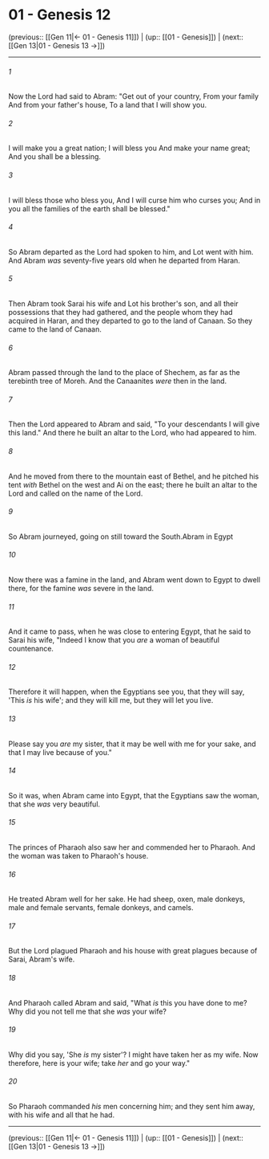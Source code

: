 # 01 - Genesis 12

(previous:: [[Gen 11|← 01 - Genesis 11]]) | (up:: [[01 - Genesis]]) | (next:: [[Gen 13|01 - Genesis 13 →]])

***


###### 1 
Now the Lord had said to Abram: "Get out of your country, From your family And from your father's house, To a land that I will show you. 

###### 2 
I will make you a great nation; I will bless you And make your name great; And you shall be a blessing. 

###### 3 
I will bless those who bless you, And I will curse him who curses you; And in you all the families of the earth shall be blessed." 

###### 4 
So Abram departed as the Lord had spoken to him, and Lot went with him. And Abram _was_ seventy-five years old when he departed from Haran. 

###### 5 
Then Abram took Sarai his wife and Lot his brother's son, and all their possessions that they had gathered, and the people whom they had acquired in Haran, and they departed to go to the land of Canaan. So they came to the land of Canaan. 

###### 6 
Abram passed through the land to the place of Shechem, as far as the terebinth tree of Moreh. And the Canaanites _were_ then in the land. 

###### 7 
Then the Lord appeared to Abram and said, "To your descendants I will give this land." And there he built an altar to the Lord, who had appeared to him. 

###### 8 
And he moved from there to the mountain east of Bethel, and he pitched his tent _with_ Bethel on the west and Ai on the east; there he built an altar to the Lord and called on the name of the Lord. 

###### 9 
So Abram journeyed, going on still toward the South.Abram in Egypt 

###### 10 
Now there was a famine in the land, and Abram went down to Egypt to dwell there, for the famine _was_ severe in the land. 

###### 11 
And it came to pass, when he was close to entering Egypt, that he said to Sarai his wife, "Indeed I know that you _are_ a woman of beautiful countenance. 

###### 12 
Therefore it will happen, when the Egyptians see you, that they will say, 'This _is_ his wife'; and they will kill me, but they will let you live. 

###### 13 
Please say you _are_ my sister, that it may be well with me for your sake, and that I may live because of you." 

###### 14 
So it was, when Abram came into Egypt, that the Egyptians saw the woman, that she _was_ very beautiful. 

###### 15 
The princes of Pharaoh also saw her and commended her to Pharaoh. And the woman was taken to Pharaoh's house. 

###### 16 
He treated Abram well for her sake. He had sheep, oxen, male donkeys, male and female servants, female donkeys, and camels. 

###### 17 
But the Lord plagued Pharaoh and his house with great plagues because of Sarai, Abram's wife. 

###### 18 
And Pharaoh called Abram and said, "What _is_ this you have done to me? Why did you not tell me that she _was_ your wife? 

###### 19 
Why did you say, 'She _is_ my sister'? I might have taken her as my wife. Now therefore, here is your wife; take _her_ and go your way." 

###### 20 
So Pharaoh commanded _his_ men concerning him; and they sent him away, with his wife and all that he had.

***

(previous:: [[Gen 11|← 01 - Genesis 11]]) | (up:: [[01 - Genesis]]) | (next:: [[Gen 13|01 - Genesis 13 →]])
